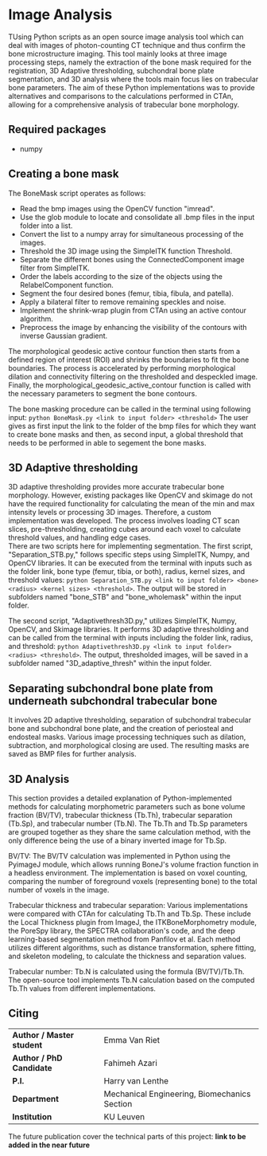 # Image Analysis
TUsing Python scripts as an open source image analysis tool which can deal with images of photon-counting CT technique and thus confirm the bone microstructure imaging.
This tool mainly looks at three image processing steps, namely the extraction of the bone mask required for the registration, 3D Adaptive thresholding, subchondral bone plate segmentation, and 3D analysis where the
tools main focus lies on trabecular bone parameters. The aim of these Python implementations was to provide alternatives and comparisons to the calculations performed in CTAn, allowing for a comprehensive analysis of trabecular bone morphology.

## Required packages
* numpy  

## Creating a bone mask
The BoneMask script operates as follows:
* Read the bmp images using the OpenCV function "imread".
* Use the glob module to locate and consolidate all .bmp files in the input folder into a list.
* Convert the list to a numpy array for simultaneous processing of the images.
* Threshold the 3D image using the SimpleITK function Threshold.
* Separate the different bones using the ConnectedComponent image filter from SimpleITK.
* Order the labels according to the size of the objects using the RelabelComponent function.
* Segment the four desired bones (femur, tibia, fibula, and patella).
* Apply a bilateral filter to remove remaining speckles and noise.
* Implement the shrink-wrap plugin from CTAn using an active contour algorithm.
* Preprocess the image by enhancing the visibility of the contours with inverse Gaussian gradient.

The morphological geodesic active contour function then starts from a defined region of interest (ROI) and shrinks the boundaries to fit the bone boundaries. The process is accelerated by performing morphological dilation and connectivity filtering on the thresholded and despeckled image. Finally, the morphological_geodesic_active_contour function is called with the necessary parameters to segment the bone contours.

The bone masking procedure can be called in the terminal using following input:
`python BoneMask.py <link to input folder> <threshold>`
The user gives as first input the link to the folder of the bmp files for which they want to create bone masks and then, as second input, a global threshold that needs to be performed in able to segement the bone masks.
## 3D Adaptive thresholding 
3D adaptive thresholding provides more accurate trabecular bone morphology. However, existing packages like OpenCV and skimage do not have the required functionality for calculating the mean of the min and max intensity levels or processing 3D images. Therefore, a custom implementation was developed. The process involves loading CT scan slices, pre-thresholding, creating cubes around each voxel to calculate threshold values, and handling edge cases.  
There are two scripts here for implementing segmentation. The first script, "Separation_STB.py," follows specific steps using SimpleITK, Numpy, and OpenCV libraries. It can be executed from the terminal with inputs such as the folder link, bone type (femur, tibia, or both), radius, kernel sizes, and threshold values: `python Separation_STB.py <link to input folder> <bone> <radius> <kernel sizes> <threshold>`. The output will be stored in subfolders named "bone_STB" and "bone_wholemask" within the input folder.
                                         

The second script, "Adaptivethresh3D.py," utilizes SimpleITK, Numpy, OpenCV, and Skimage libraries. It performs 3D adaptive thresholding and can be called from the terminal with inputs including the folder link, radius, and threshold: `python Adaptivethresh3D.py <link to input folder> <radius> <threshold>`. The output, thresholded images, will be saved in a subfolder named "3D_adaptive_thresh" within the input folder.
                                           
## Separating subchondral bone plate from underneath subchondral trabecular bone 
  It involves 2D adaptive thresholding, separation of subchondral trabecular bone and subchondral bone plate, and the creation of periosteal and endosteal masks. Various image processing techniques such as dilation, subtraction, and morphological closing are used. The resulting masks are saved as BMP files for further analysis.
  
## 3D Analysis   
  
This section provides a detailed explanation of Python-implemented methods for calculating morphometric parameters such as bone volume fraction (BV/TV), trabecular thickness (Tb.Th), trabecular separation (Tb.Sp), and trabecular number (Tb.N). The Tb.Th and Tb.Sp parameters are grouped together as they share the same calculation method, with the only difference being the use of a binary inverted image for Tb.Sp.

BV/TV:
The BV/TV calculation was implemented in Python using the PyimageJ module, which allows running BoneJ's volume fraction function in a headless environment. The implementation is based on voxel counting, comparing the number of foreground voxels (representing bone) to the total number of voxels in the image.

Trabecular thickness and trabecular separation:
Various implementations were compared with CTAn for calculating Tb.Th and Tb.Sp. These include the Local Thickness plugin from ImageJ, the ITKBoneMorphometry module, the PoreSpy library, the SPECTRA collaboration's code, and the deep learning-based segmentation method from Panfilov et al. Each method utilizes different algorithms, such as distance transformation, sphere fitting, and skeleton modeling, to calculate the thickness and separation values.

Trabecular number:
Tb.N is calculated using the formula (BV/TV)/Tb.Th. The open-source tool implements Tb.N calculation based on the computed Tb.Th values from different implementations.




## Citing
|||
|-----------------------|-----------------|
|**Author / Master student** | Emma Van Riet| 
|**Author / PhD Candidate** | Fahimeh Azari|
|**P.I.**| Harry van Lenthe |
|**Department** | Mechanical Engineering, Biomechanics Section|
|**Institution** | KU Leuven |
  
The future publication cover the technical parts of this project: **link to be added in the near future**

